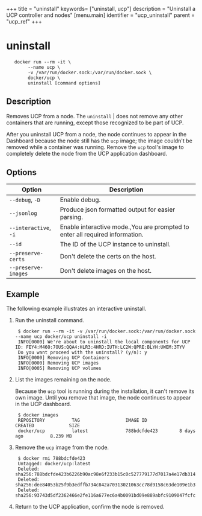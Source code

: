 +++
title = "uninstall"
keywords= ["uninstall, ucp"]
description = "Uninstall a UCP controller and nodes"
[menu.main]
identifier = "ucp_uninstall"
parent = "ucp_ref"
+++

# uninstall

```
   docker run --rm -it \
        --name ucp \
        -v /var/run/docker.sock:/var/run/docker.sock \
        docker/ucp \
        uninstall [command options]
```

## Description

Removes UCP from a node. The `uninstall` | does not remove any other containers that are running, except those recognized to be part of UCP.

After you uninstall UCP from a node, the node continues to appear in the Dashboard because the node still has the `ucp` image; the image couldn't be removed while a container was running. Remove the `ucp` tool's image to completely delete the node from the UCP application dashboard.

## Options

| Option | Description |
|-----------------------|------------------------------------------------------------------------------|
| `--debug`, `-D` | Enable debug. |
| `--jsonlog` | Produce json formatted output for easier parsing. |
| `--interactive`, `-i` | Enable interactive mode.,You are prompted to enter all required information. |
| `--id` | The ID of the UCP instance to uninstall. |
| `--preserve-certs` | Don't delete the certs on the host. |
| `--preserve-images` | Don't delete images on the host. |

## Example

The following example illustrates an interactive uninstall.

1. Run the uninstall command.

        $ docker run --rm -it -v /var/run/docker.sock:/var/run/docker.sock --name ucp docker/ucp uninstall -i
        INFO[0000] We're about to uninstall the local components for UCP ID: FEY4:M46O:7OUS:QQA4:HLR3:4HRD:IUTH:LC2W:QPRE:BLYH:UWEM:3TYV
        Do you want proceed with the uninstall? (y/n): y
        INFO[0000] Removing UCP Containers                      
        INFO[0000] Removing UCP images                          
        INFO[0005] Removing UCP volumes                         

2. List the images remaining on the node.

    Because the `ucp` tool is running during the installation, it can't remove
    its own image. Until you remove that image, the node continues to appear in
    the UCP dashboard.

        $ docker images
        REPOSITORY          TAG                 IMAGE ID            CREATED             SIZE
        docker/ucp          latest              788bdcfde423        8 days ago          8.239 MB

3. Remove the `ucp` image from the node.

        $ docker rmi 788bdcfde423
        Untagged: docker/ucp:latest
        Deleted: sha256:788bdcfde423b6226b90ac98e6f233b15c0c527779177d7017a4e17db31404c9
        Deleted: sha256:dee84053b25f9b3edffb734c842a70313021063cc78d9158c63de109e1b3cb72
        Deleted: sha256:93743d5df2362466e2fe116a677ec6a4b0091bd09e889abfc9109047fcfcdebf

4. Return to the UCP application, confirm the node is removed.
